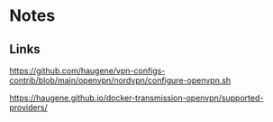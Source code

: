 # Notes

## Links

https://github.com/haugene/vpn-configs-contrib/blob/main/openvpn/nordvpn/configure-openvpn.sh

https://haugene.github.io/docker-transmission-openvpn/supported-providers/